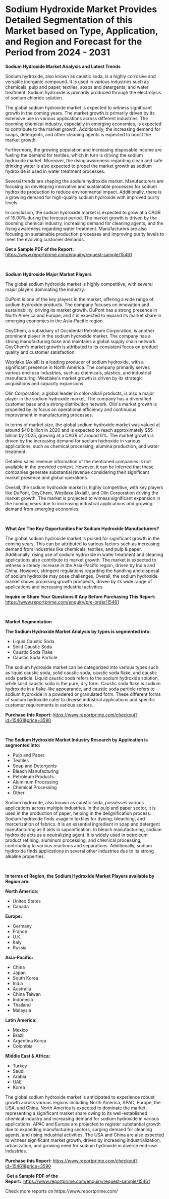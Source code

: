 <p><h1>Sodium Hydroxide Market Provides Detailed Segmentation of this Market based on Type, Application, and Region and Forecast for the Period from 2024 - 2031</h1></p><p><strong>Sodium Hydroxide Market Analysis and Latest Trends</strong></p>
<p><p>Sodium hydroxide, also known as caustic soda, is a highly corrosive and versatile inorganic compound. It is used in various industries such as chemicals, pulp and paper, textiles, soaps and detergents, and water treatment. Sodium hydroxide is primarily produced through the electrolysis of sodium chloride solution.</p><p>The global sodium hydroxide market is expected to witness significant growth in the coming years. The market growth is primarily driven by its extensive use in various applications across different industries. The booming chemical industry, especially in emerging economies, is expected to contribute to the market growth. Additionally, the increasing demand for soaps, detergents, and other cleaning agents is expected to boost the market growth.</p><p>Furthermore, the growing population and increasing disposable income are fueling the demand for textiles, which in turn is driving the sodium hydroxide market. Moreover, the rising awareness regarding clean and safe drinking water is also expected to propel the market growth as sodium hydroxide is used in water treatment processes.</p><p>Several trends are shaping the sodium hydroxide market. Manufacturers are focusing on developing innovative and sustainable processes for sodium hydroxide production to reduce environmental impact. Additionally, there is a growing demand for high-quality sodium hydroxide with improved purity levels.</p><p>In conclusion, the sodium hydroxide market is expected to grow at a CAGR of 15.00% during the forecast period. The market growth is driven by the booming chemical industry, increasing demand for cleaning agents, and the rising awareness regarding water treatment. Manufacturers are also focusing on sustainable production processes and improving purity levels to meet the evolving customer demands.</p></p>
<p><strong>Get a Sample PDF of the Report:&nbsp;</strong> <a href="https://www.reportprime.com/enquiry/request-sample/15461">https://www.reportprime.com/enquiry/request-sample/15461</a></p>
<p>&nbsp;</p>
<p><strong>Sodium Hydroxide Major Market Players</strong></p>
<p><p>The global sodium hydroxide market is highly competitive, with several major players dominating the industry. </p><p>DuPont is one of the key players in the market, offering a wide range of sodium hydroxide products. The company focuses on innovation and sustainability, driving its market growth. DuPont has a strong presence in North America and Europe, and it is expected to expand its market share in emerging economies in the Asia-Pacific region.</p><p>OxyChem, a subsidiary of Occidental Petroleum Corporation, is another prominent player in the sodium hydroxide market. The company has a strong manufacturing base and maintains a global supply chain network. OxyChem's market growth is attributed to its consistent focus on product quality and customer satisfaction.</p><p>Westlake (Axiall) is a leading producer of sodium hydroxide, with a significant presence in North America. The company primarily serves various end-use industries, such as chemicals, plastics, and industrial manufacturing. Westlake's market growth is driven by its strategic acquisitions and capacity expansions.</p><p>Olin Corporation, a global leader in chlor-alkali products, is also a major player in the sodium hydroxide market. The company has a diversified customer base and a strong distribution network. Olin's market growth is propelled by its focus on operational efficiency and continuous improvement in manufacturing processes.</p><p>In terms of market size, the global sodium hydroxide market was valued at around $40 billion in 2020 and is expected to reach approximately $55 billion by 2025, growing at a CAGR of around 6%. The market growth is driven by the increasing demand for sodium hydroxide in various applications, such as chemical processing, alumina production, and water treatment.</p><p>Detailed sales revenue information of the mentioned companies is not available in the provided context. However, it can be inferred that these companies generate substantial revenue considering their significant market presence and global operations.</p><p>Overall, the sodium hydroxide market is highly competitive, with key players like DuPont, OxyChem, Westlake (Axiall), and Olin Corporation driving the market growth. The market is projected to witness significant expansion in the coming years due to increasing industrial applications and growing demand from emerging economies.</p></p>
<p>&nbsp;</p>
<p><strong>What Are The Key Opportunities For Sodium Hydroxide Manufacturers?</strong></p>
<p><p>The global sodium hydroxide market is poised for significant growth in the coming years. This can be attributed to various factors such as increasing demand from industries like chemicals, textiles, and pulp & paper. Additionally, rising use of sodium hydroxide in water treatment and cleaning applications also contribute to market growth. The market is expected to witness a steady increase in the Asia-Pacific region, driven by India and China. However, stringent regulations regarding the handling and disposal of sodium hydroxide may pose challenges. Overall, the sodium hydroxide market shows promising growth prospects, driven by its wide range of applications and increasing industrial activities.</p></p>
<p><strong>Inquire or Share Your Questions If Any Before Purchasing This Report:</strong> <a href="https://www.reportprime.com/enquiry/pre-order/15461">https://www.reportprime.com/enquiry/pre-order/15461</a></p>
<p>&nbsp;</p>
<p><strong>Market Segmentation</strong></p>
<p><strong>The Sodium Hydroxide Market Analysis by types is segmented into:</strong></p>
<p><ul><li>Liquid Caustic Soda</li><li>Solid Caustic Soda</li><li>Caustic Soda Flake</li><li>Caustic Soda Particle</li></ul></p>
<p><p>The sodium hydroxide market can be categorized into various types such as liquid caustic soda, solid caustic soda, caustic soda flake, and caustic soda particle. Liquid caustic soda refers to the sodium hydroxide solution, while solid caustic soda is the pure, dry form. Caustic soda flake is sodium hydroxide in a flake-like appearance, and caustic soda particle refers to sodium hydroxide in a powdered or granulated form. These different forms of sodium hydroxide cater to diverse industrial applications and specific customer requirements in various sectors.</p></p>
<p><strong>Purchase this Report:&nbsp;</strong><a href="https://www.reportprime.com/checkout?id=15461&price=3590">https://www.reportprime.com/checkout?id=15461&price=3590</a></p>
<p>&nbsp;</p>
<p><strong>The Sodium Hydroxide Market Industry Research by Application is segmented into:</strong></p>
<p><ul><li>Pulp and Paper</li><li>Textiles</li><li>Soap and Detergents</li><li>Bleach Manufacturing</li><li>Petroleum Products</li><li>Aluminum Processing</li><li>Chemical Processing</li><li>Other</li></ul></p>
<p><p>Sodium hydroxide, also known as caustic soda, possesses various applications across multiple industries. In the pulp and paper sector, it is used in the production of paper, helping in the delignification process. Sodium hydroxide finds usage in textiles for dyeing, bleaching, and mercerization of fabrics. It is an essential ingredient in soap and detergent manufacturing as it aids in saponification. In bleach manufacturing, sodium hydroxide acts as a neutralizing agent. It is widely used in petroleum product refining, aluminum processing, and chemical processing, contributing to various reactions and separations. Additionally, sodium hydroxide finds applications in several other industries due to its strong alkaline properties.</p></p>
<p>&nbsp;</p>
<p><strong>In terms of Region, the Sodium Hydroxide Market Players available by Region are:</strong></p>
<p>
    <p> <strong> North America: </strong>
        <ul>
            <li>United States</li>
            <li>Canada</li>
        </ul>
        </p> 
    <p> <strong> Europe: </strong>
        <ul>
            <li>Germany</li>
            <li>France</li>
            <li>U.K.</li>
            <li>Italy</li>
            <li>Russia</li>
        </ul>
        </p> 
    <p> <strong> Asia-Pacific: </strong>
        <ul>
            <li>China</li>
            <li>Japan</li>
            <li>South Korea</li>
            <li>India</li>
            <li>Australia</li>
            <li>China Taiwan</li>
            <li>Indonesia</li>
            <li>Thailand</li>
            <li>Malaysia</li>
        </ul>
        </p> 
    <p> <strong> Latin America: </strong>
        <ul>
            <li>Mexico</li>
            <li>Brazil</li>
            <li>Argentina Korea</li>
            <li>Colombia</li>
        </ul>
        </p> 
    <p> <strong> Middle East & Africa: </strong>
        <ul>
            <li>Turkey</li>
            <li>Saudi</li>
            <li>Arabia</li>
            <li>UAE</li>
            <li>Korea</li>
        </ul>
    </p>
    </p>
<p><p>The global sodium hydroxide market is anticipated to experience robust growth across various regions including North America, APAC, Europe, the USA, and China. North America is expected to dominate the market, representing a significant market share owing to its well-established chemical industry and increasing demand for sodium hydroxide in various applications. APAC and Europe are projected to register substantial growth due to expanding manufacturing sectors, surging demand for cleaning agents, and rising industrial activities. The USA and China are also expected to witness significant market growth, driven by increasing industrialization, urbanization, and growing need for sodium hydroxide in diverse end-use industries.</p></p>
<p><strong>Purchase this Report: </strong><a href="https://www.reportprime.com/checkout?id=15461&price=3590">https://www.reportprime.com/checkout?id=15461&price=3590</a></p>
<p>&nbsp;<strong>Get a Sample PDF of the Report:&nbsp;&nbsp;</strong><a href="https://www.reportprime.com/enquiry/request-sample/15461">https://www.reportprime.com/enquiry/request-sample/15461</a></p>
<p><strong></strong></p>
<p>Check more reports on https://www.reportprime.com/</p>